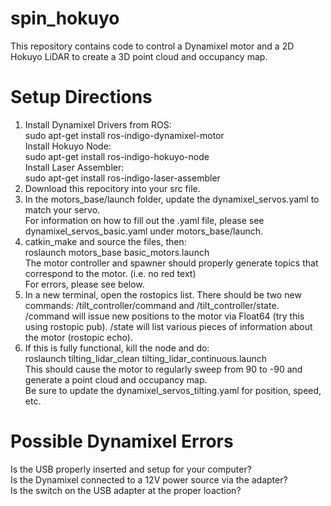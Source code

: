 # spin_hokuyo
This repository contains code to control a Dynamixel motor and a 2D Hokuyo LiDAR to create a 3D point cloud and occupancy map.<br />

# Setup Directions
1. Install Dynamixel Drivers from ROS:<br />
sudo apt-get install ros-indigo-dynamixel-motor<br />
Install Hokuyo Node:<br />
sudo apt-get install ros-indigo-hokuyo-node<br />
Install Laser Assembler:<br />
sudo apt-get install ros-indigo-laser-assembler<br />
2. Download this repocitory into your src file.<br />
3. In the motors_base/launch folder, update the dynamixel_servos.yaml to match your servo.<br />
For information on how to fill out the .yaml file, please see dynamixel_servos_basic.yaml under motors_base/launch.<br />
4. catkin_make and source the files, then:<br />
roslaunch motors_base basic_motors.launch<br />
The motor controller and spawner should properly generate topics that correspond to the motor. (i.e. no red text)<br />
For errors, please see below. <br />
5. In a new terminal, open the rostopics list.  There should be two new commands: /tilt_controller/command and /tilt_controller/state.  /command will issue new positions to the motor via Float64 (try this using rostopic pub).  /state will list various pieces of information about the motor (rostopic echo).<br />
6. If this is fully functional, kill the node and do:<br />
roslaunch tilting_lidar_clean tilting_lidar_continuous.launch<br />
This should cause the motor to regularly sweep from 90 to -90 and generate a point cloud and occupancy map.<br />
Be sure to update the dynamixel_servos_tilting.yaml for position, speed, etc.<br />

# Possible Dynamixel Errors
Is the USB properly inserted and setup for your computer?<br />
Is the Dynamixel connected to a 12V power source via the adapter?<br />
Is the switch on the USB adapter at the proper loaction?<br />
